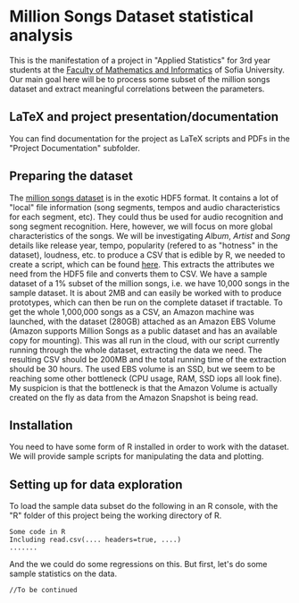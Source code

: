# Million Songs Dataset statistical analysis
This is the manifestation of a project in "Applied Statistics" for 3rd year students at the [Faculty of Mathematics and Informatics](http://fmi.uni-sofia.bg/) of Sofia University.
Our main goal here will be to process some subset of the million songs dataset and extract meaningful correlations between the parameters.

## LaTeX and project presentation/documentation
You can find documentation for the project as LaTeX scripts and PDFs in the "Project Documentation" subfolder.

## Preparing the dataset

The [million songs dataset](https://labrosa.ee.columbia.edu/millionsong/) is in the exotic HDF5 format. It contains a lot of "local" file information (song segments, tempos and audio characteristics for each segment, etc). They could thus be used for audio recognition and song segment recognition. Here, however, we will focus on more global characteristics of the songs. We will be investigating *Album*, *Artist* and *Song* details like release year, tempo, popularity (refered to as "hotness" in the dataset), loudness, etc. to produce a CSV that is edible by R, we needed to create a script, which can be found [here](https://github.com/nikox94/Million-Song-Dataset-HDF5-to-CSV). This extracts the attributes we need from the HDF5 file and converts them to CSV. We have a sample dataset of a 1% subset of the million songs, i.e. we have 10,000 songs in the sample dataset. It is about 2MB and can easily be worked with to produce prototypes, which can then be run on the complete dataset if tractable. To get the whole 1,000,000 songs as a CSV, an Amazon machine was launched, with the dataset (280GB) attached as an Amazon EBS Volume (Amazon supports Million Songs as a public dataset and has an available copy for mounting). This was all run in the cloud, with our script currently running through the whole dataset, extracting the data we need. The resulting CSV should be 200MB and the total running time of the extraction should be 30 hours. The used EBS volume is an SSD, but we seem to be reaching some other bottleneck (CPU usage, RAM, SSD iops all look fine). My suspicion is that the bottleneck is that the Amazon Volume is actually created on the fly as data from the Amazon Snapshot is being read.

## Installation
You need to have some form of R installed in order to work with the dataset. We will provide sample scripts for manipulating the data and plotting.

## Setting up for data exploration
To load the sample data subset do the following in an R console, with the "R" folder of this project being the working directory of R.

	Some code in R
	Including read.csv(.... headers=true, ....)
	.......

And the we could do some regressions on this. But first, let's do some sample statistics on the data.

	//To be continued
